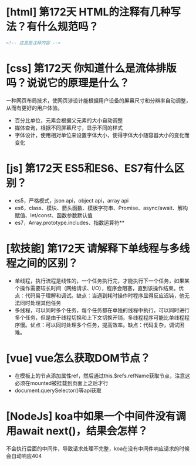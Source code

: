 # [html] 第172天 HTML的注释有几种写法？有什么规范吗？

```html
<!-- 这里是注释内容 -->
```

# [css] 第172天 你知道什么是流体排版吗？说说它的原理是什么？

一种网页布局技术，使网页涉设计能根据用户设备的屏幕尺寸和分辨率自动调整，从而有更好的用户体验。
- 百分比单位，元素会根据父元素的大小自动调整
- 媒体查询，根据不同屏幕尺寸，显示不同的样式
- 字体设计，使用相对单位来设置字体大小，使得字体大小随容器大小的变化而变化

# [js] 第172天 ES5和ES6、ES7有什么区别？

- es5，严格模式，json api，object api，array api
- es6，class、模块、箭头函数、模板字符串、Promise、async/await、解构赋值、let/const、函数参数默认值
- es7，Array.prototype.includes、指数运算符**

# [软技能] 第172天 请解释下单线程与多线程之间的区别？

- 单线程，执行流程是线性的，一个任务执行完，才能执行下一个任务，如果某个操作需要较长时间（网络请求、I/O），程序会阻塞，直到该操作结束。优点：代码易于理解和调试。缺点：当遇到耗时操作时程序显得反应迟钝，他无法同时处理其他任务
- 多线程，可以同时多个任务，每个任务都在单独的线程中执行，可以同时进行多个任务，但是由于线程切换和上下文切换开销，多线程程序可能比单线程程序慢。优点：可以同时处理多个任务，提高效率。缺点：代码复杂，调试困难。

# [vue] vue怎么获取DOM节点？

- 在模板上的节点添加属性ref，然后通过this.$refs.refName获取节点，注意这必须在mounted被挂载到页面上之后才行
- document.querySelector()等api获取

# [NodeJs] koa中如果一个中间件没有调用await next()，结果会怎样？

不会执行后面的中间件，导致请求处理不完整，koa在没有中间件响应请求的时候会自动响应404
